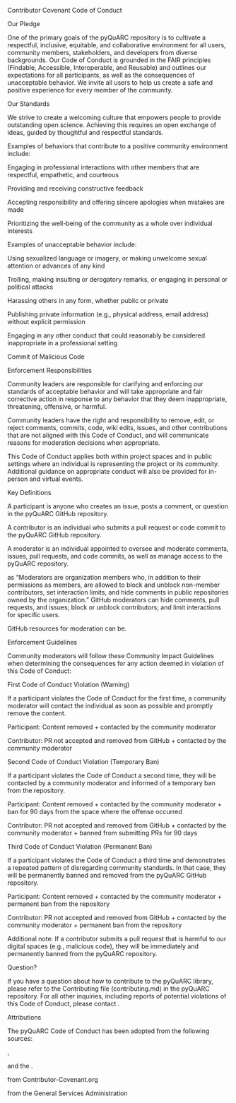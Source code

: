 Contributor Covenant Code of Conduct

Our Pledge

One of the primary goals of the pyQuARC repository is to cultivate a respectful, inclusive, equitable, and collaborative environment for all users, community members, stakeholders, and developers from diverse backgrounds. Our Code of Conduct is grounded in the FAIR principles (Findable, Accessible, Interoperable, and Reusable) and outlines our expectations for all participants, as well as the consequences of unacceptable behavior. We invite all users to help us create a safe and positive experience for every member of the community.

Our Standards

We strive to create a welcoming culture that empowers people to provide outstanding open science. Achieving this requires an open exchange of ideas, guided by thoughtful and respectful standards.

Examples of behaviors that contribute to a positive community environment include:

Engaging in professional interactions with other members that are respectful, empathetic, and courteous

Providing and receiving constructive feedback

Accepting responsibility and offering sincere apologies when mistakes are made

Prioritizing the well-being of the community as a whole over individual interests

Examples of unacceptable behavior include:

Using sexualized language or imagery, or making unwelcome sexual attention or advances of any kind

Trolling, making insulting or derogatory remarks, or engaging in personal or political attacks

Harassing others in any form, whether public or private

Publishing private information (e.g., physical address, email address) without explicit permission

Engaging in any other conduct that could reasonably be considered inappropriate in a professional setting

Commit of Malicious Code

Enforcement Responsibilities

Community leaders are responsible for clarifying and enforcing our standards of acceptable behavior and will take appropriate and fair corrective action in response to any behavior that they deem inappropriate, threatening, offensive, or harmful.

Community leaders have the right and responsibility to remove, edit, or reject comments, commits, code, wiki edits, issues, and other contributions that are not aligned with this Code of Conduct, and will communicate reasons for moderation decisions when appropriate. 

This Code of Conduct applies both within project spaces and in public settings where an individual is representing the project or its community. Additional guidance on appropriate conduct will also be provided for in-person and virtual events.

Key Definitions

A participant is anyone who creates an issue, posts a comment, or question in the pyQuARC GitHub repository.

A contributor is an individual who submits a pull request or code commit to the pyQuARC GitHub repository.

A moderator is an individual appointed to oversee and moderate comments, issues, pull requests, and code commits, as well as manage access to the pyQuARC repository.

 as “Moderators are organization members who, in addition to their permissions as members, are allowed to block and unblock non-member contributors, set interaction limits, and hide comments in public repositories owned by the organization.” GitHub moderators can hide comments, pull requests, and issues; block or unblock contributors; and limit interactions for specific users.

GitHub resources for moderation can be.

Enforcement Guidelines

Community moderators will follow these Community Impact Guidelines when determining the consequences for any action deemed in violation of this Code of Conduct:

First Code of Conduct Violation (Warning)

If a participant violates the Code of Conduct for the first time, a community moderator will contact the individual as soon as possible and promptly remove the content.

Participant: Content removed + contacted by the community moderator

Contributor: PR not accepted and removed from GitHub + contacted by the community moderator

Second Code of Conduct Violation (Temporary Ban)

If a participant violates the Code of Conduct a second time, they will be contacted by a community moderator and informed of a temporary ban from the repository.

Participant: Content removed + contacted by the community moderator + ban for 90 days from the space where the offense occurred

Contributor: PR not accepted and removed from GitHub + contacted by the community moderator + banned from submitting PRs for 90 days

Third Code of Conduct Violation (Permanent Ban)

If a participant violates the Code of Conduct a third time and demonstrates a repeated pattern of disregarding community standards. In that case, they will be permanently banned and removed from the pyQuARC GitHub repository.

Participant: Content removed + contacted by the community moderator + permanent ban from the repository

Contributor: PR not accepted and removed from GitHub + contacted by the community moderator + permanent ban from the repository

Additional note: If a contributor submits a pull request that  is harmful to our digital spaces (e.g., malicious code), they will be immediately and permanently banned from the pyQuARC repository.

Question?

If you have a question about how to contribute to the pyQuARC library, please refer to the Contributing file (contributing.md) in the pyQuARC repository. For all other inquiries, including reports of potential violations of this Code of Conduct, please contact . 

Attributions

The pyQuARC Code of Conduct has been adopted from the following sources:

, 

 and the .

 from Contributor-Covenant.org

 from the General Services Administration